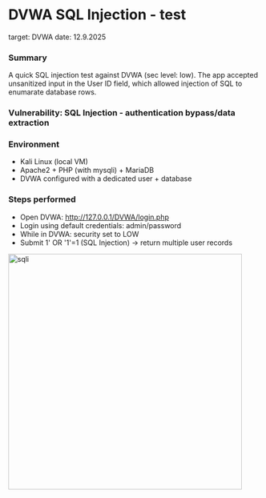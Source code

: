 # DVWA SQL Injection - test
target: DVWA
date: 12.9.2025

### Summary
A quick SQL injection test against DVWA (sec level: low). The app accepted unsanitized input in the User ID field, which allowed injection of SQL to enumarate database rows.

### Vulnerability: SQL Injection - authentication bypass/data extraction

### Environment
- Kali Linux (local VM)
- Apache2 + PHP (with mysqli) + MariaDB
- DVWA configured with a dedicated user + database

### Steps performed
- Open DVWA: http://127.0.0.1/DVWA/login.php
- Login using default credentials: admin/password
- While in DVWA: security set to LOW
- Submit 1' OR '1'=1 (SQL Injection) -> return multiple user records
<img width="466" height="471" alt="sqli" src="https://github.com/user-attachments/assets/eb7c24d8-9e0f-417a-88fd-d3a6e182bde2" />
